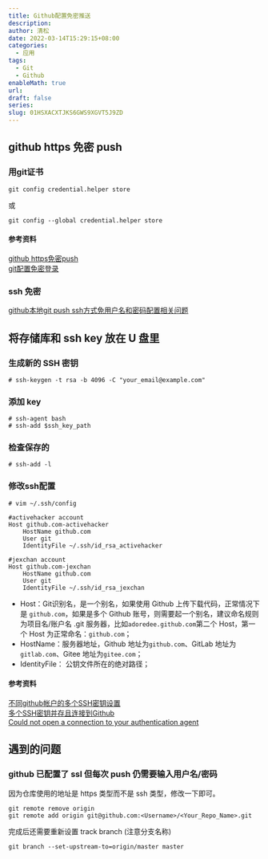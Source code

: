 ```yaml
---
title: Github配置免密推送
description: 
author: 清松
date: 2022-03-14T15:29:15+08:00
categories:
  - 应用
tags:
  - Git
  - Github
enableMath: true
url: 
draft: false
series: 
slug: 01HSXACXTJKS6GWS9XGVT5J9ZD
---
```

## github https 免密 push
### 用git证书
```
git config credential.helper store				
```
或
```
git config --global credential.helper store
```
#### 参考资料
[github https免密push](https://blog.csdn.net/u010563350/article/details/106965461?utm_medium=distribute.pc_relevant.none-task-blog-searchFromBaidu-2.not_use_machine_learn_pai&depth_1-utm_source=distribute.pc_relevant.none-task-blog-searchFromBaidu-2.not_use_machine_learn_pai)    
[git配置免密登录](https://liqing.blog.csdn.net/article/details/79065095?utm_medium=distribute.pc_relevant_t0.none-task-blog-BlogCommendFromBaidu-1.not_use_machine_learn_pai&depth_1-utm_source=distribute.pc_relevant_t0.none-task-blog-BlogCommendFromBaidu-1.not_use_machine_learn_pai)    

### ssh 免密
[github本地git push ssh方式免用户名和密码配置相关问题](https://blog.csdn.net/lonyw/article/details/75392410?utm_medium=distribute.pc_relevant.none-task-blog-BlogCommendFromBaidu-1.not_use_machine_learn_pai&depth_1-utm_source=distribute.pc_relevant.none-task-blog-BlogCommendFromBaidu-1.not_use_machine_learn_pai)    

## 将存储库和 ssh key 放在 U 盘里
### 生成新的 SSH 密钥
```
# ssh-keygen -t rsa -b 4096 -C "your_email@example.com"
```
### 添加 key
```
# ssh-agent bash
# ssh-add $ssh_key_path
```
### 检查保存的
```
# ssh-add -l
```
### 修改ssh配置
```
# vim ~/.ssh/config

#activehacker account
Host github.com-activehacker
	HostName github.com
	User git
	IdentityFile ~/.ssh/id_rsa_activehacker

#jexchan account
Host github.com-jexchan
	HostName github.com
	User git
	IdentityFile ~/.ssh/id_rsa_jexchan
```
- Host：Git识别名，是一个别名，如果使用 Github 上传下载代码，正常情况下是 `github.com`，如果是多个 Github 账号，则需要起一个别名，建议命名规则为项目名/账户名 .git 服务器，比如`adoredee.github.com`第二个 Host，第一个 Host 为正常命名：`github.com`；
- HostName：服务器地址，Github 地址为`github.com`、GitLab 地址为`gitlab.com`、Gitee 地址为`gitee.com`；
- IdentityFile： 公钥文件所在的绝对路径；

#### 参考资料
[不同github帐户的多个SSH密钥设置](https://gist.github.com/jexchan/2351996)    
[多个SSH密钥并存且连接到Github](https://kangzhiheng.top/post/11-more-ssh-in-one-laptop/)    
[Could not open a connection to your authentication agent](https://blog.csdn.net/argleary/article/details/100638560)   

## 遇到的问题
### github 已配置了 ssl 但每次 push 仍需要输入用户名/密码
因为仓库使用的地址是 https 类型而不是 ssh 类型，修改一下即可。
```
git remote remove origin
git remote add origin git@github.com:<Username>/<Your_Repo_Name>.git
```
完成后还需要重新设置 track branch (注意分支名称)
```
git branch --set-upstream-to=origin/master master
```
